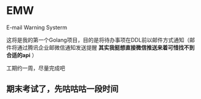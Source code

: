 # EMW
E-mail Warning Systerm

这将是我的第一个Golang项目，目的是将待办事项在DDL前以邮件方式通知（邮件将通过腾讯企业邮微信通知发送提醒 **其实我挺想直接微信推送来着可惜找不到合适的api** ）

工期约一周，尽量完成吧

## 期末考试了，先咕咕咕一段时间